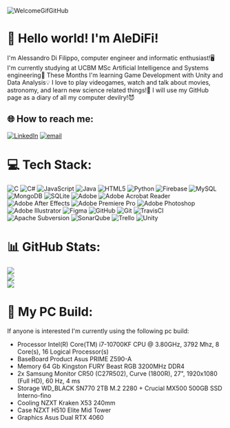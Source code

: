 ![WelcomeGifGitHub](https://github.com/user-attachments/assets/4423f942-635d-4e77-838a-611c46dc6ac3)

# 💫 Hello world! I'm AleDiFi!
I'm Alessandro Di Filippo, computer engineer and informatic enthusiast!🖥️ 
I'm currently studying at UCBM MSc Artificial Intelligence and Systems engineering🤖 
These Months I'm learning Game Development with Unity and Data Analysis💡
I love to play videogames, watch and talk about movies, astronomy, and learn new science related things!🔭
I will use my GitHub page as a diary of all my computer devilry!😈


## 🌐 How to reach me:
[![LinkedIn](https://img.shields.io/badge/LinkedIn-%230077B5.svg?logo=linkedin&logoColor=white)](www.linkedin.com/in/alessandro-di-filippo-a850931a8) [![email](https://img.shields.io/badge/Email-D14836?logo=gmail&logoColor=white)](mailto:alessandrodifilippo98@gmail.com) 

# 💻 Tech Stack:
![C](https://img.shields.io/badge/c-%2300599C.svg?style=for-the-badge&logo=c&logoColor=white) ![C#](https://img.shields.io/badge/c%23-%23239120.svg?style=for-the-badge&logo=csharp&logoColor=white) ![JavaScript](https://img.shields.io/badge/javascript-%23323330.svg?style=for-the-badge&logo=javascript&logoColor=%23F7DF1E) ![Java](https://img.shields.io/badge/java-%23ED8B00.svg?style=for-the-badge&logo=openjdk&logoColor=white) ![HTML5](https://img.shields.io/badge/html5-%23E34F26.svg?style=for-the-badge&logo=html5&logoColor=white) ![Python](https://img.shields.io/badge/python-3670A0?style=for-the-badge&logo=python&logoColor=ffdd54) ![Firebase](https://img.shields.io/badge/firebase-a08021?style=for-the-badge&logo=firebase&logoColor=ffcd34) ![MySQL](https://img.shields.io/badge/mysql-4479A1.svg?style=for-the-badge&logo=mysql&logoColor=white) ![MongoDB](https://img.shields.io/badge/MongoDB-%234ea94b.svg?style=for-the-badge&logo=mongodb&logoColor=white) ![SQLite](https://img.shields.io/badge/sqlite-%2307405e.svg?style=for-the-badge&logo=sqlite&logoColor=white) ![Adobe](https://img.shields.io/badge/adobe-%23FF0000.svg?style=for-the-badge&logo=adobe&logoColor=white) ![Adobe Acrobat Reader](https://img.shields.io/badge/Adobe%20Acrobat%20Reader-EC1C24.svg?style=for-the-badge&logo=Adobe%20Acrobat%20Reader&logoColor=white) ![Adobe After Effects](https://img.shields.io/badge/Adobe%20After%20Effects-9999FF.svg?style=for-the-badge&logo=Adobe%20After%20Effects&logoColor=white) ![Adobe Premiere Pro](https://img.shields.io/badge/Adobe%20Premiere%20Pro-9999FF.svg?style=for-the-badge&logo=Adobe%20Premiere%20Pro&logoColor=white) ![Adobe Photoshop](https://img.shields.io/badge/adobe%20photoshop-%2331A8FF.svg?style=for-the-badge&logo=adobe%20photoshop&logoColor=white) ![Adobe Illustrator](https://img.shields.io/badge/adobe%20illustrator-%23FF9A00.svg?style=for-the-badge&logo=adobe%20illustrator&logoColor=white) ![Figma](https://img.shields.io/badge/figma-%23F24E1E.svg?style=for-the-badge&logo=figma&logoColor=white) ![GitHub](https://img.shields.io/badge/github-%23121011.svg?style=for-the-badge&logo=github&logoColor=white) ![Git](https://img.shields.io/badge/git-%23F05033.svg?style=for-the-badge&logo=git&logoColor=white) ![TravisCI](https://img.shields.io/badge/travis%20ci-%232B2F33.svg?style=for-the-badge&logo=travis&logoColor=white) ![Apache Subversion](https://img.shields.io/badge/subversion-%23809CC9.svg?style=for-the-badge&logo=subversion&logoColor=white) ![SonarQube](https://img.shields.io/badge/SonarQube-black?style=for-the-badge&logo=sonarqube&logoColor=4E9BCD) ![Trello](https://img.shields.io/badge/Trello-%23026AA7.svg?style=for-the-badge&logo=Trello&logoColor=white) ![Unity](https://img.shields.io/badge/unity-%23000000.svg?style=for-the-badge&logo=unity&logoColor=white)
# 📊 GitHub Stats:
![](https://github-readme-stats.vercel.app/api?username=AleDiFi&theme=dark&hide_border=false&include_all_commits=false&count_private=false)<br/>
![](https://nirzak-streak-stats.vercel.app/?user=AleDiFi&theme=dark&hide_border=false)<br/>
![](https://github-readme-stats.vercel.app/api/top-langs/?username=AleDiFi&theme=dark&hide_border=false&include_all_commits=false&count_private=false&layout=compact)

# 💾 My PC Build:
If anyone is interested I'm currently using the following pc build:
  - Processor	Intel(R) Core(TM) i7-10700KF CPU @ 3.80GHz, 3792 Mhz, 8 Core(s), 16 Logical Processor(s)
  - BaseBoard Product	Asus PRIME Z590-A
  - Memory 64 Gb Kingston FURY Beast RGB 3200MHz DDR4 
  - 2x Samsung Monitor CR50 (C27R502), Curve (1800R), 27", 1920x1080 (Full HD), 60 Hz, 4 ms
  - Storage WD_BLACK SN770 2TB M.2 2280 + Crucial MX500 500GB SSD Interno-fino
  - Cooling NZXT Kraken X53 240mm
  - Case NZXT H510 Elite Mid Tower
  - Graphics Asus Dual RTX 4060

